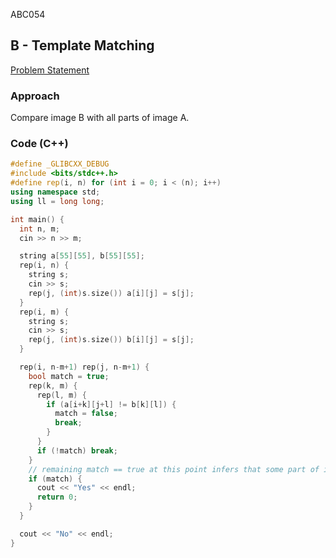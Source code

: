 ABC054

## B - Template Matching
[Problem Statement](https://atcoder.jp/contests/abc054/tasks/abc054_b)

### Approach
Compare image B with all parts of image A.

### Code (C++)
```c++
#define _GLIBCXX_DEBUG
#include <bits/stdc++.h>
#define rep(i, n) for (int i = 0; i < (n); i++)
using namespace std;
using ll = long long;

int main() {
  int n, m;
  cin >> n >> m;

  string a[55][55], b[55][55];
  rep(i, n) {
    string s;
    cin >> s;
    rep(j, (int)s.size()) a[i][j] = s[j];
  }
  rep(i, m) {
    string s;
    cin >> s;
    rep(j, (int)s.size()) b[i][j] = s[j];
  }

  rep(i, n-m+1) rep(j, n-m+1) {
    bool match = true;
    rep(k, m) {
      rep(l, m) {
        if (a[i+k][j+l] != b[k][l]) {
          match = false;
          break;
        }
      }
      if (!match) break;
    }
    // remaining match == true at this point infers that some part of image a perfectly matched to image b
    if (match) {
      cout << "Yes" << endl;
      return 0;
    }
  }

  cout << "No" << endl;
}
```